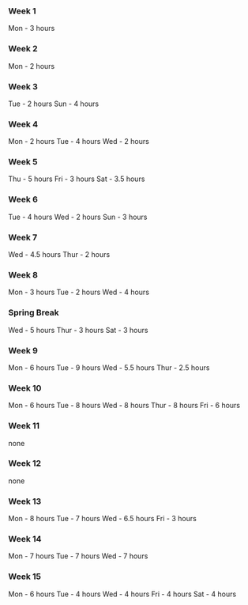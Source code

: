 ### Week 1
Mon - 3 hours


### Week 2
Mon - 2 hours


### Week 3

Tue - 2 hours
Sun - 4 hours

### Week 4
Mon - 2 hours
Tue - 4 hours
Wed - 2 hours

### Week 5
Thu - 5 hours
Fri - 3 hours
Sat - 3.5 hours

### Week 6
Tue - 4 hours
Wed - 2 hours
Sun - 3 hours

### Week 7
Wed - 4.5 hours
Thur - 2 hours

### Week 8
Mon - 3 hours
Tue - 2 hours
Wed - 4 hours

### Spring Break
Wed - 5 hours
Thur - 3 hours
Sat - 3 hours

### Week 9
Mon - 6 hours
Tue - 9 hours
Wed - 5.5 hours
Thur - 2.5 hours

### Week 10
Mon - 6 hours
Tue - 8 hours
Wed - 8 hours
Thur - 8 hours
Fri - 6 hours

### Week 11
none

### Week 12
none

### Week 13
Mon - 8 hours
Tue - 7 hours
Wed - 6.5 hours
Fri - 3 hours

### Week 14
Mon - 7 hours
Tue - 7 hours
Wed - 7 hours

### Week 15
Mon - 6 hours
Tue - 4 hours
Wed - 4 hours
Fri - 4 hours
Sat - 4 hours
